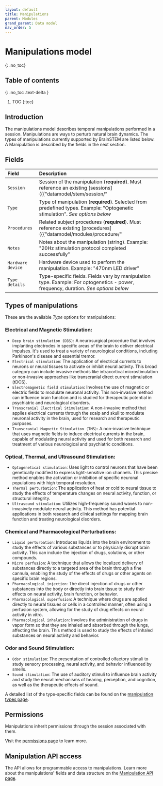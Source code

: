```yaml
---
layout: default
title: Manipulations
parent: Modules
grand_parent: Data model
nav_order: 5
---
```


# Manipulations model
{: .no_toc}

## Table of contents
{: .no_toc .text-delta }

1. TOC
{:toc}

## Introduction

The manipulations model describes temporal manipulations performed in a session. Manipulations are ways to perturb natural brain dynamics. The types of manipulations currently supported by BrainSTEM are listed below. A Manipulation is described by the fields in the next section.

## Fields

| Field | Description |
|:------|:------------|
| `Session` | Session of the manipulation (**required**). Must reference an existing [sessions]({{"datamodel/stem/session/"|absolute_url}}). Example: "Optogenetic stimulation session #2" |
| `Type` | Type of manipulation (**required**). Selected from predefined types. Example: "Optogenetic stimulation". *See options below* |
| `Procedures` | Related subject procedures (**required**). Must reference existing [procedures]({{"datamodel/modules/procedure/"|absolute_url}}). Example: "Optic fiber implant #B789" |
| `Notes` | Notes about the manipulation (string). Example: "20Hz stimulation protocol completed successfully" |
| `Hardware device` | Hardware device used to perform the manipulation. Example: "470nm LED driver" |
| `Type details` | Type-specific fields. Fields vary by manipulation type. Example: For optogenetics - power, frequency, duration. *See options below* |

## Types of manipulations

These are the available *Type* options for manipulations:

### Electrical and Magnetic Stimulation:
- `Deep brain stimulation (DBS)`: A neurosurgical procedure that involves implanting electrodes in specific areas of the brain to deliver electrical impulses. It's used to treat a variety of neurological conditions, including Parkinson's disease and essential tremor.
- `Electrical stimulation`: The application of electrical currents to neurons or neural tissues to activate or inhibit neural activity. This broad category can include invasive methods like intracortical microstimulation or non-invasive approaches like transcranial direct current stimulation (tDCS).
- `Electromagnetic field stimulation`: Involves the use of magnetic or electric fields to modulate neuronal activity. This non-invasive method can influence brain function and is studied for therapeutic potential in psychiatric and neurological disorders.
- `Transcranial Electrical Stimulation`: A non-invasive method that applies electrical currents through the scalp and skull to modulate neuronal activity in the brain, used for research and therapeutic purposes.
- `Transcranial Magnetic Stimulation (TMS)`: A non-invasive technique that uses magnetic fields to induce electrical currents in the brain, capable of modulating neural activity and used for both research and treatment of various neurological and psychiatric conditions.

### Optical, Thermal, and Ultrasound Stimulation:
- `Optogenetical stimulation`: Uses light to control neurons that have been genetically modified to express light-sensitive ion channels. This precise method enables the activation or inhibition of specific neuronal populations with high temporal resolution.
- `Thermal perturbation`: The application of heat or cold to neural tissue to study the effects of temperature changes on neural activity, function, or structural integrity.
- `Ultrasound stimulation`: Utilizes high-frequency sound waves to non-invasively modulate neural activity. This method has potential applications in both research and clinical settings for mapping brain function and treating neurological disorders.

### Chemical and Pharmacological Perturbations:
- `Liquid perturbation`: Introduces liquids into the brain environment to study the effects of various substances or to physically disrupt brain activity. This can include the injection of drugs, solutions, or other compounds.
- `Micro perfusion`: A technique that allows the localized delivery of substances directly to a targeted area of the brain through a fine cannula, enabling the study of the effects of drugs or other agents on specific brain regions.
- `Pharmacological injection`: The direct injection of drugs or other substances into the body or directly into brain tissue to study their effects on neural activity, brain function, or behavior.
- `Pharmacological superfusion`: A technique where drugs are applied directly to neural tissues or cells in a controlled manner, often using a perfusion system, allowing for the study of drug effects on neural activity in vitro.
- `Pharmacological inhalation`: Involves the administration of drugs in vapor form so that they are inhaled and absorbed through the lungs, affecting the brain. This method is used to study the effects of inhaled substances on neural activity and behavior.

### Odor and Sound Stimulation:
- `Odor stimulation`: The presentation of controlled olfactory stimuli to study sensory processing, neural activity, and behavior influenced by smells.
- `Sound stimulation`: The use of auditory stimuli to influence brain activity and study the neural mechanisms of hearing, perception, and cognition, as well as the therapeutic effects of sound.

A detailed list of the type-specific fields can be found on the [manipulation types page]({{"datamodel/schemas/manipulation/"|absolute_url}}).




## Permissions

Manipulations inherit permissions through the session associated with them.

Visit the [permissions page]({{"datamodel/permissions/"|absolute_url}}) to learn more. 

## Manipulation API access

The API allows for programmable access to manipulations. Learn more about the manipulations' fields and data structure on the [Manipulation API page]({{"api/modules/manipulation/"|absolute_url}}).
